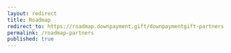 ```yaml
---
layout: redirect
title: Roadmap
redirect_to: https://roadmap.downpayment.gift/downpaymentgift-partners
permalink: /roadmap-partners
published: true
---
```


